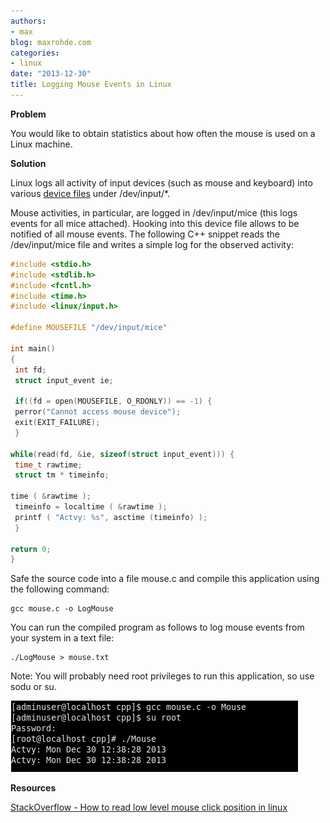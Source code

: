 ```yaml
---
authors:
- max
blog: maxrohde.com
categories:
- linux
date: "2013-12-30"
title: Logging Mouse Events in Linux
---
```


**Problem**

You would like to obtain statistics about how often the mouse is used on a Linux machine.

**Solution**

Linux logs all activity of input devices (such as mouse and keyboard) into various [device files](http://en.wikipedia.org/wiki/Device_file) under /dev/input/\*.

Mouse activities, in particular, are logged in /dev/input/mice (this logs events for all mice attached). Hooking into this device file allows to be notified of all mouse events. The following C++ snippet reads the /dev/input/mice file and writes a simple log for the observed activity:

```cpp
#include <stdio.h>
#include <stdlib.h>
#include <fcntl.h>
#include <time.h>
#include <linux/input.h>

#define MOUSEFILE "/dev/input/mice"

int main()
{
 int fd;
 struct input_event ie;

 if((fd = open(MOUSEFILE, O_RDONLY)) == -1) {
 perror("Cannot access mouse device");
 exit(EXIT_FAILURE);
 }

while(read(fd, &ie, sizeof(struct input_event))) {
 time_t rawtime;
 struct tm * timeinfo;

time ( &rawtime );
 timeinfo = localtime ( &rawtime );
 printf ( "Actvy: %s", asctime (timeinfo) );
 }

return 0;
}
```

Safe the source code into a file mouse.c and compile this application using the following command:

```
gcc mouse.c -o LogMouse
```

You can run the compiled program as follows to log mouse events from your system in a text file:

```
./LogMouse > mouse.txt
```

Note: You will probably need root privileges to run this application, so use sodu or su.

[![mouse](images/mouse.png)](http://nexnet.files.wordpress.com/2013/12/mouse.png)

**Resources**

[StackOverflow - How to read low level mouse click position in linux](http://stackoverflow.com/questions/11519759/how-to-read-low-level-mouse-click-position-in-linux)
